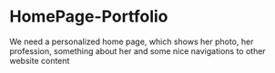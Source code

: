 # HomePage-Portfolio

We need a personalized home page, which shows her photo, her profession, something about her and some nice navigations to other website content
